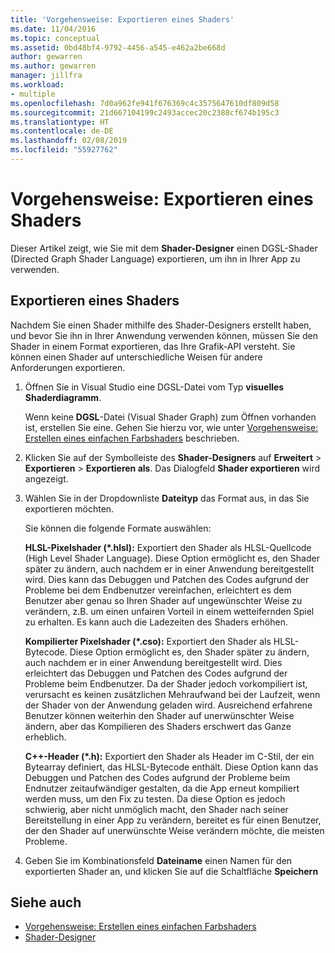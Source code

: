 ```yaml
---
title: 'Vorgehensweise: Exportieren eines Shaders'
ms.date: 11/04/2016
ms.topic: conceptual
ms.assetid: 0bd48bf4-9792-4456-a545-e462a2be668d
author: gewarren
ms.author: gewarren
manager: jillfra
ms.workload:
- multiple
ms.openlocfilehash: 7d0a962fe941f676369c4c3575647610df809d58
ms.sourcegitcommit: 21d667104199c2493accec20c2388cf674b195c3
ms.translationtype: HT
ms.contentlocale: de-DE
ms.lasthandoff: 02/08/2019
ms.locfileid: "55927762"
---
```

# <a name="how-to-export-a-shader"></a>Vorgehensweise: Exportieren eines Shaders

Dieser Artikel zeigt, wie Sie mit dem **Shader-Designer** einen DGSL-Shader (Directed Graph Shader Language) exportieren, um ihn in Ihrer App zu verwenden.

## <a name="export-a-shader"></a>Exportieren eines Shaders

Nachdem Sie einen Shader mithilfe des Shader-Designers erstellt haben, und bevor Sie ihn in Ihrer Anwendung verwenden können, müssen Sie den Shader in einem Format exportieren, das Ihre Grafik-API versteht. Sie können einen Shader auf unterschiedliche Weisen für andere Anforderungen exportieren.

1. Öffnen Sie in Visual Studio eine DGSL-Datei vom Typ **visuelles Shaderdiagramm**.

     Wenn keine **DGSL**-Datei (Visual Shader Graph) zum Öffnen vorhanden ist, erstellen Sie eine. Gehen Sie hierzu vor, wie unter [Vorgehensweise: Erstellen eines einfachen Farbshaders](../designers/how-to-create-a-basic-color-shader.md) beschrieben.

2. Klicken Sie auf der Symbolleiste des **Shader-Designers** auf **Erweitert** > **Exportieren** > **Exportieren als**. Das Dialogfeld **Shader exportieren** wird angezeigt.

3. Wählen Sie in der Dropdownliste **Dateityp** das Format aus, in das Sie exportieren möchten.

     Sie können die folgende Formate auswählen:

     **HLSL-Pixelshader (\*.hlsl):** Exportiert den Shader als HLSL-Quellcode (High Level Shader Language). Diese Option ermöglicht es, den Shader später zu ändern, auch nachdem er in einer Anwendung bereitgestellt wird. Dies kann das Debuggen und Patchen des Codes aufgrund der Probleme bei dem Endbenutzer vereinfachen, erleichtert es dem Benutzer aber genau so Ihren Shader auf ungewünschter Weise zu verändern, z.B. um einen unfairen Vorteil in einem wetteifernden Spiel zu erhalten. Es kann auch die Ladezeiten des Shaders erhöhen.

     **Kompilierter Pixelshader (\*.cso):** Exportiert den Shader als HLSL-Bytecode. Diese Option ermöglicht es, den Shader später zu ändern, auch nachdem er in einer Anwendung bereitgestellt wird. Dies erleichtert das Debuggen und Patchen des Codes aufgrund der Probleme beim Endbenutzer. Da der Shader jedoch vorkompiliert ist, verursacht es keinen zusätzlichen Mehraufwand bei der Laufzeit, wenn der Shader von der Anwendung geladen wird. Ausreichend erfahrene Benutzer können weiterhin den Shader auf unerwünschter Weise ändern, aber das Kompilieren des Shaders erschwert das Ganze erheblich.

     **C++-Header (\*.h):** Exportiert den Shader als Header im C-Stil, der ein Bytearray definiert, das HLSL-Bytecode enthält. Diese Option kann das Debuggen und Patchen des Codes aufgrund der Probleme beim Endnutzer zeitaufwändiger gestalten, da die App erneut kompiliert werden muss, um den Fix zu testen. Da diese Option es jedoch schwierig, aber nicht unmöglich macht, den Shader nach seiner Bereitstellung in einer App zu verändern, bereitet es für einen Benutzer, der den Shader auf unerwünschte Weise verändern möchte, die meisten Probleme.

4. Geben Sie im Kombinationsfeld **Dateiname** einen Namen für den exportierten Shader an, und klicken Sie auf die Schaltfläche **Speichern**

## <a name="see-also"></a>Siehe auch

- [Vorgehensweise: Erstellen eines einfachen Farbshaders](../designers/how-to-create-a-basic-color-shader.md)
- [Shader-Designer](../designers/shader-designer.md)